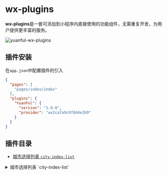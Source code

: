 # wx-plugins

**wx-plugins**是一套可添加到小程序内直接使用的功能组件，无需重复开发，为用户提供更丰富的服务。

![yuanful-wx-plugins](https://img.shields.io/badge/license-MIT-blue.svg)


## 插件安装
在`app.json`中配置插件的引入
```json
{
  "pages": [
    "pages/index/index"
  ],
  "plugins": {
    "YuanFul": {
      "version": "1.0.0",
      "provider": "wx2ca7a9c0f8d4e2b9"
    }
  }
}
```

## 插件目录
* [城市选择列表 `city-index-list`](#城市选择列表-city-index-list)



<details>
<summary id="城市选择列表-city-index-list">
  城市选择列表 `city-index-list`
</summary>


#### 属性
名称 | 类型 | 默认 | 描述
--- | --- | --- | ---
theme   | String  | `green`     | 插件主题，目前有：`orange`、`red`、`blue`、`green`
styles  | Object  | `{}`        | 插件自定义样式，支持：`letterBarBackground` 字母索引背景色、`letterColor` 字母默认颜色、`letterActiveColor` 字母选中的颜色、`closerBackground` 关闭按钮背景
visible | Boolean | `false`     | 是否显示

#### 事件
名称 | 参数 | 描述
--- | --- | ---
onselect  | `event` | `event.detail` 为选择的城市数据，包括：`name` 城市名、`code` 城市编码

#### 使用
page.wxml
```html
<city-index-list
    theme="orange"
    visible="{{cityVisible}}"
    styles="{{cityStyles}}"
    bind:onselect="onSelectCity"
/>

<button bindtap="onClickBtn">显示</button>
```

page.js
```javascript
Page({
    data: {
        cityVisible: false,
        cityStyles: {
            letterColor: '#fff'
        }
    },
    onClickBtn(){
        this.setData({
            cityVisible: true
        });
    },
    onSelectCity(e){
        let detail = e.detail;

        console.log(detail);
    }
});
```

page.json
```json
{
  "usingComponents": {
    "city-index-list": "plugin://YuanFul/city-index-list"
  }
}
```

</details>